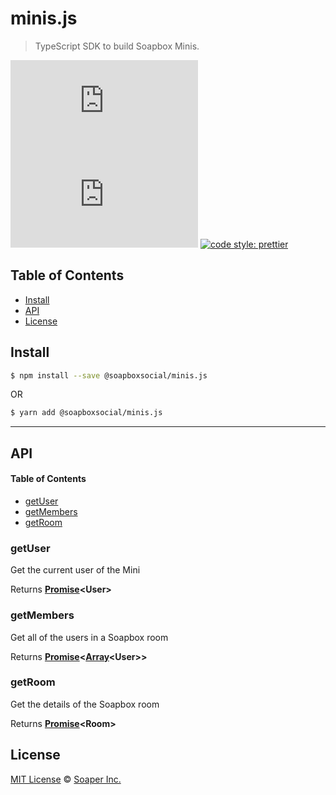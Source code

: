 # minis.js

> TypeScript SDK to build Soapbox Minis.

[![npm version](https://img.shields.io/npm/v/@soapboxsocial/minis.js)](https://www.npmjs.org/package/@soapboxsocial/minis.js)
[![bundlephobia](https://img.shields.io/bundlephobia/minzip/@soapboxsocial/minis.js)](https://bundlephobia.com/result?p=@soapboxsocial/minis.js@1.0.0)
[![code style: prettier](https://img.shields.io/badge/code_style-prettier-ff69b4.svg)](https://github.com/prettier/prettier)

## Table of Contents

- [Install](#install)
- [API](#api)
- [License](#license)

## Install

```sh
$ npm install --save @soapboxsocial/minis.js
```

OR

```sh
$ yarn add @soapboxsocial/minis.js
```

---

## API

<!-- Generated by documentation.js. Update this documentation by updating the source code. -->

#### Table of Contents

- [getUser](#getuser)
- [getMembers](#getmembers)
- [getRoom](#getroom)

### getUser

Get the current user of the Mini

Returns **[Promise](https://developer.mozilla.org/docs/Web/JavaScript/Reference/Global_Objects/Promise)&lt;User>**

### getMembers

Get all of the users in a Soapbox room

Returns **[Promise](https://developer.mozilla.org/docs/Web/JavaScript/Reference/Global_Objects/Promise)&lt;[Array](https://developer.mozilla.org/docs/Web/JavaScript/Reference/Global_Objects/Array)&lt;User>>**

### getRoom

Get the details of the Soapbox room

Returns **[Promise](https://developer.mozilla.org/docs/Web/JavaScript/Reference/Global_Objects/Promise)&lt;Room>**

## License

[MIT License](https://opensource.org/licenses/MIT) © [Soaper Inc.](https://soapbox.social/)
